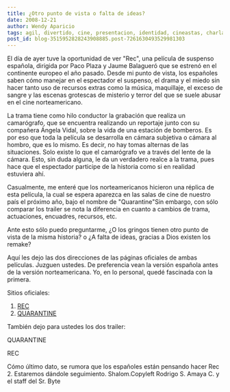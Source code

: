 ```yaml
---
title: ¿Otro punto de vista o falta de ideas?
date: 2008-12-21
author: Wendy Aparicio
tags: agil, divertido, cine, presentacion, identidad, cineastas, charla, arte, curioso
post_id: blog-3515952828243908885.post-7261630493529981303
---
```


El día de ayer tuve la oportunidad de ver "Rec", una película de suspenso española, dirigida por Paco Plaza y
      Jaume Balagueró que se estrenó en el continente europeo el año pasado.
Desde mi
      punto de vista, los españoles saben cómo manejar en el espectador el suspenso, el drama y el
      miedo sin hacer tanto uso de recursos extras como la música, maquillaje, el exceso de sangre y
      las escenas grotescas de misterio y terror del que se suele abusar en el cine
      norteamericano.

La trama tiene como hilo conductor la grabación que
      realiza un camarógrafo, que se encuentra realizando un reportaje junto con su compañera Ángela
      Vidal, sobre la vida de una estación de bomberos. Es por eso que toda la película se
      desarrolla en cámara subjetiva o cámara al hombro, que es lo mismo. Es decir, no hay tomas
      alternas de las situaciones. Solo existe lo que el camarógrafo ve a través del lente de la
      cámara.
Esto, sin duda alguna, le da un verdadero realce a la trama, pues hace que
      el espectador participe de la historia como si en realidad estuviera ahí.

Casualmente, me enteré que los norteamericanos hicieron una réplica de esta película, la
      cual se espera aparezca en las salas de cine de nuestro país el próximo año, bajo el nombre de
      "Quarantine"Sin embargo, con sólo
      comparar los trailer se nota la diferencia en cuanto a cambios de trama, actuaciones,
      encuadres, recursos, etc.

Ante esto sólo puedo preguntarme, ¿O los
      gringos tienen otro punto de vista de la misma historia? o ¿A falta de ideas, gracias a Dios
      existen los remake?

Aquí les dejo las dos direcciones de las páginas
      oficiales de ambas películas.
Juzguen ustedes. De preferencia vean la versión
      española antes de la versión norteamericana.
Yo, en lo personal, quedé fascinada
      con la primera.

Sitios oficiales:
1. [REC](http://movies.filmax.com/rec/)
2. [QUARANTINE](http://www.containthetruth.com/)

También dejo para ustedes los dos trailer:

QUARANTINE

REC

Cómo último
      dato, se rumora que los españoles están pensando hacer Rec 2.
Estaremos dándole
      seguimiento.
Shalom.Copyleft Rodrigo S.
      Amaya C. y el staff del Sr. Byte